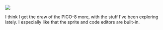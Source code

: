 ![](https://db-feed.s3.amazonaws.com/legacy/Screenshot_from_2020_01_10_21_11_48-1578708898214.png)

I think I get the draw of the PICO-8 more, with the stuff I've been exploring lately. I especially like that the sprite and code editors are built-in.
